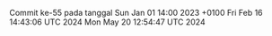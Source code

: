 Commit ke-55 pada tanggal Sun Jan 01 14:00 2023 +0100
Fri Feb 16 14:43:06 UTC 2024
Mon May 20 12:54:47 UTC 2024
